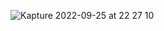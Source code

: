 ![Kapture 2022-09-25 at 22 27 10](https://user-images.githubusercontent.com/98240466/192201828-6f8c5a05-4c20-4b16-87fb-9a37c977408d.gif)
